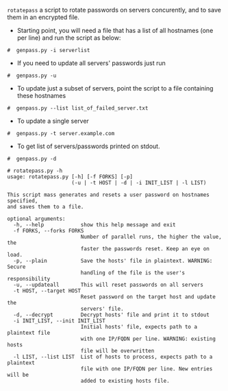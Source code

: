 `rotatepass` a script to rotate passwords on servers concurently, and to save them in an encrypted file.

- Starting point, you will need a file that has a list of all hostnames (one per line) and run the script as below:
~~~
#  genpass.py -i serverlist
~~~

- If you need to update all servers' passwords just run
~~~
#  genpass.py -u
~~~

- To update just a subset of servers, point the script to a file containing these hostnames
~~~
#  genpass.py --list list_of_failed_server.txt
~~~

- To update a single server
~~~
#  genpass.py -t server.example.com
~~~

- To get list of servers/passwords printed on stdout.
~~~
#  genpass.py -d
~~~


~~~
# rotatepass.py -h
usage: rotatepass.py [-h] [-f FORKS] [-p]
                     (-u | -t HOST | -d | -i INIT_LIST | -l LIST)

This script mass generates and resets a user password on hostnames specified,
and saves them to a file.

optional arguments:
  -h, --help            show this help message and exit
  -f FORKS, --forks FORKS
                        Number of parallel runs, the higher the value, the
                        faster the passwords reset. Keep an eye on load.
  -p, --plain           Save the hosts' file in plaintext. WARNING: Secure
                        handling of the file is the user's responsibility
  -u, --updateall       This will reset passwords on all servers
  -t HOST, --target HOST
                        Reset password on the target host and update the
                        servers' file.
  -d, --decrypt         Decrypt hosts' file and print it to stdout
  -i INIT_LIST, --init INIT_LIST
                        Initial hosts' file, expects path to a plaintext file
                        with one IP/FQDN per line. WARNING: existing hosts
                        file will be overwritten
  -l LIST, --list LIST  List of hosts to process, expects path to a plaintext
                        file with one IP/FQDN per line. New entries will be
                        added to existing hosts file.
~~~
